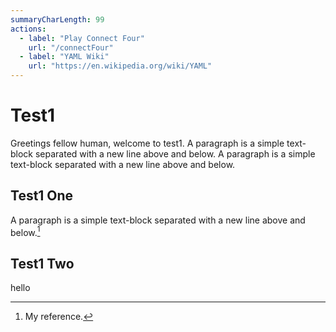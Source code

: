 ```yaml
---
summaryCharLength: 99
actions:
  - label: "Play Connect Four"
    url: "/connectFour"
  - label: "YAML Wiki"
    url: "https://en.wikipedia.org/wiki/YAML"
---
```

# Test1

Greetings fellow human, welcome to test1. A paragraph is a simple text-block separated with a new line above and below. A paragraph is a simple text-block separated with a new line above and below.

## Test1 One

A paragraph is a simple text-block separated with a new line above and below.[^test footnote]

## Test1 Two

hello

[^test footnote]: My reference.
